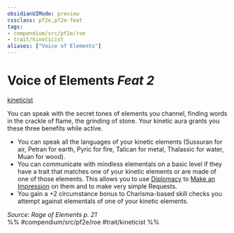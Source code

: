 ```yaml
---
obsidianUIMode: preview
cssclass: pf2e,pf2e-feat
tags:
- compendium/src/pf2e/roe
- trait/kineticist
aliases: ["Voice of Elements"]
---
```

# Voice of Elements  *Feat 2*  
[kineticist](rules/traits/kineticist-roe.md "Kineticist Class Trait")  


You can speak with the secret tones of elements you channel, finding words in the crackle of flame, the grinding of stone. Your kinetic aura grants you these three benefits while active.

- You can speak all the languages of your kinetic elements (Sussuran for air, Petran for earth, Pyric for fire, Talican for metal, Thalassic for water, Muan for wood).
- You can communicate with mindless elementals on a basic level if they have a trait that matches one of your kinetic elements or are made of one of those elements. This allows you to use [Diplomacy](compendium/skills.md#Diplomacy) to [Make an Impression](rules/actions/make-an-impression.md) on them and to make very simple Requests.
- You gain a +2 circumstance bonus to Charisma-based skill checks you attempt against elementals of one of your kinetic elements.

*Source: Rage of Elements p. 21*  
%% #compendium/src/pf2e/roe #trait/kineticist %%